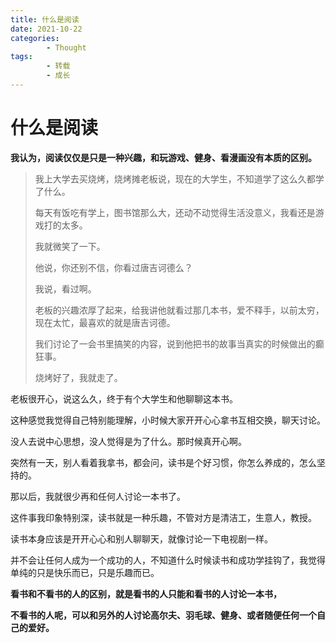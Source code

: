 ```yaml
---
title: 什么是阅读
date: 2021-10-22
categories:
        - Thought
tags:
        - 转载
        - 成长
---
```


# 什么是阅读

**我认为，阅读仅仅是只是一种兴趣，和玩游戏、健身、看漫画没有本质的区别。**

> 我上大学去买烧烤，烧烤摊老板说，现在的大学生，不知道学了这么久都学了什么。
>
> 每天有饭吃有学上，图书馆那么大，还动不动觉得生活没意义，我看还是游戏打的太多。
>
> 我就微笑了一下。
>
> 他说，你还别不信，你看过唐吉诃德么？
>
> 我说，看过啊。
>
> 老板的兴趣浓厚了起来，给我讲他就看过那几本书，爱不释手，以前太穷，现在太忙，最喜欢的就是唐吉诃德。
>
> 我们讨论了一会书里搞笑的内容，说到他把书的故事当真实的时候做出的癫狂事。
>
> 烧烤好了，我就走了。

老板很开心，说这么久，终于有个大学生和他聊聊这本书。

这种感觉我觉得自己特别能理解，小时候大家开开心心拿书互相交换，聊天讨论。

没人去说中心思想，没人觉得是为了什么。那时候真开心啊。

突然有一天，别人看着我拿书，都会问，读书是个好习惯，你怎么养成的，怎么坚持的。

那以后，我就很少再和任何人讨论一本书了。

这件事我印象特别深，读书就是一种乐趣，不管对方是清洁工，生意人，教授。

读书本身应该是开开心心和别人聊聊天，就像讨论一下电视剧一样。

并不会让任何人成为一个成功的人，不知道什么时候读书和成功学挂钩了，我觉得单纯的只是快乐而已，只是乐趣而已。

**看书和不看书的人的区别，就是看书的人只能和看书的人讨论一本书，**

**不看书的人呢，可以和另外的人讨论高尔夫、羽毛球、健身、或者随便任何一个自己的爱好。**

